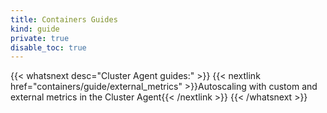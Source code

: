 ```yaml
---
title: Containers Guides
kind: guide
private: true
disable_toc: true
---
```


{{< whatsnext desc="Cluster Agent guides:" >}}
    {{< nextlink href="containers/guide/external_metrics" >}}Autoscaling with custom and external metrics in the Cluster Agent{{< /nextlink >}}
{{< /whatsnext >}}